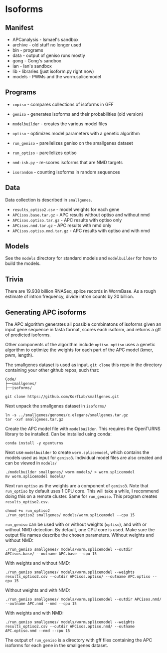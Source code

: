 Isoforms
========

## Manifest ##

- APCanalysis - Ismael's sandbox
- archive - old stuff no longer used
- bin - programs
- data - output of geniso runs mostly
- gong - Gong's sandbox
- ian - Ian's sandbox
- lib - libraries (just isoform.py right now)
- models - PWMs and the worm.splicemodel

## Programs ##

- `cmpiso` - compares collections of isoforms in GFF
- `geniso` - generates isoforms and their probabilities (old version)
- `modelbuilder` - creates the various model files
- `optiso` - optimizes model parameters with a genetic algorithm
- `run_geniso` - parellelizes geniso on the smallgenes dataset
- `run_optiso` - parellelizes optiso
- `nmd-ish.py` - re-scores isoforms that are NMD targets

-   `isorandom` - counting isoforms in random sequences


## Data

Data collection is described in `smallgenes`.

- `results_optiso2.csv` - model weights for each gene
- `APCisos.base.tar.gz` - APC results without optiso and without nmd
- `APCisos.optiso.tar.gz` - APC results with optiso only
- `APCisos.nmd.tar.gz` - APC results with nmd only
- `APCisos.optiso.nmd.tar.gz` - APC results with optiso and with nmd

## Models

See the `models` directory for standard models and `modelbuilder` for
how to build the models.

## Trivia

There are 19.938 billion RNASeq_splice records in WormBase. As a rough
estimate of intron frequency, divide intron counts by 20 billion.


## Generating APC isoforms

The APC algorithm generates all possible combinatons of isoforms given
an input gene sequence in fasta format, scores each isoform, and returns
a gff of predicted isoforms.

Other components of the algorithm include `optiso`. `optiso` uses a genetic
algorithm to optimize the weights for each part of the APC model (kmer, pwm,
length).

The smallgenes dataset is used as input. `git clone` this repo in the directory
containing your other github repos, such that:
```
Code/
├──smallgenes/
├──isoforms/
```
```
git clone https://github.com/KorfLab/smallgenes.git
```
Next unpack the smallgenes dataset in `isoforms/`
```
ln -s ../smallgenes/genomes/c.elegans/smallgenes.tar.gz
tar -xvf smallgenes.tar.gz
```
Create the APC model file with `modelbuilder`. This requires the OpenTURNS library
to be installed. Can be installed using conda:
```
conda install -y openturns
```
Next use `modelbuilder` to create `worm.splicemodel`, which contains the models used 
as input for `geniso3`. Individual model files are also created and can be viewed in `models/`
```
./modelbuilder smallgenes/ worm models/ > worm.splicemodel
mv worm.splicemodel models/
```
Next run `optiso` as the weights are a component of `geniso3`. Note that `run_optiso` by 
default uses 1 CPU core. This will take a while, I recommend doing this on
a remote cluster. Same for `run_geniso`. This program creates `results_optiso2.csv`.
```
chmod +x run_optiso2
./run_optiso2 smallgenes/ models/worm.splicemodel --cpu 15
```
`run_geniso` can be used with or without weights (`optiso`), and with or without NMD
detection. By default, one CPU core is used. Make sure the output file names 
describe the chosen parameters.
Without weights and without NMD:
```         
./run_geniso smallgenes/ models/worm.splicemodel --outdir APCisos.base/ --outname APC.base --cpu 15
```
With weights and without NMD:
```         
./run_geniso smallgenes/ models/worm.splicemodel --weights results_optiso2.csv --outdir APCisos.optiso/ --outname APC.optiso --cpu 15
```
Without weights and with NMD:
```         
./run_geniso smallgenes/ models/worm.splicemodel --outdir APCisos.nmd/ --outname APC.nmd --nmd --cpu 15
```
With weights and with NMD:
```         
./run_geniso smallgenes/ models/worm.splicemodel --weights results_optiso2.csv --outdir APCisos.optiso.nmd/ --outname APC.optiso.nmd --nmd --cpu 15
```
The output of `run_geniso` is a directory with gff files containing the APC isoforms for each gene in the smallgenes dataset. 
